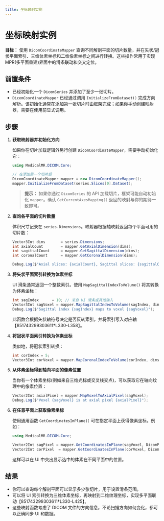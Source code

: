 ```yaml
---
title: 坐标映射实例
---
```


# 坐标映射实例

**目标：** 使用 `DicomCoordinateMapper` 查询不同解剖平面的切片数量，并在矢状/冠状平面索引、三维体素坐标和二维像素坐标之间进行转换。这些操作常用于实现 MPR(多平面重建)界面中的滑条联动和交叉定位。

## 前置条件

- 已经初始化一个 `DicomSeries` 并添加了至少一张切片。
- `DicomCoordinateMapper` 已经通过调用 `InitializeFromDataset()` 完成方向解析。该初始化通常在添加第一张切片时由框架完成；如果你手动创建映射器，需要在使用前显式调用。

## 步骤

1. **获取映射器并初始化方向**

   如果你在切片加载逻辑外另行创建 `DicomCoordinateMapper`，需要手动初始化它：

   ```csharp
   using MedicalMR.DICOM.Core;

   // 在添加第一个切片后
   DicomCoordinateMapper mapper = new DicomCoordinateMapper();
   mapper.InitializeFromDataset(series.Slices[0].Dataset);
   ```

   > **提示：** 如果你通过 `DicomSeries` 的 API 加载切片，框架可能自动初始化 `mapper`。确认 `GetCurrentAxesMapping()` 返回的映射与你的期待一致即可。

2. **查询各平面的切片数量**

   体积尺寸记录在 `series.Dimensions`。映射器根据轴映射返回每个平面可用的切片数：

   ```csharp
   Vector3Int dims       = series.Dimensions;
   int axialCount        = mapper.GetAxialDimension(dims);
   int sagittalCount     = mapper.GetSagittalDimension(dims);
   int coronalCount      = mapper.GetCoronalDimension(dims);

   Debug.Log($"Axial slices: {axialCount}, Sagittal slices: {sagittalCount}, Coronal slices: {coronalCount}");
   ```

3. **将矢状平面索引转换为体素坐标**

   UI 滑条通常返回一个整数索引。使用 `MapSagittalIndexToVolume()` 将其转换为体素坐标：

   ```csharp
   int sagIndex      = 10; // 来自 UI 滑条或其他输入
   Vector3Int sagVoxel = mapper.MapSagittalIndexToVolume(sagIndex, dims);
   Debug.Log($"Sagittal index {sagIndex} maps to voxel {sagVoxel}");
   ```

   此函数会根据矢状轴符号决定是否反转索引，并将索引写入对应轴【851743299303611†L330-L358】。

4. **将冠状平面索引转换为体素坐标**

   类似地，将冠状索引转换：

   ```csharp
   int corIndex = 5;
   Vector3Int corVoxel = mapper.MapCoronalIndexToVolume(corIndex, dims);
   ```

5. **从体素坐标得到轴向平面的像素位置**

   当你有一个体素坐标(例如来自三维光标或交叉线交点)，可以获取它在轴向纹理中的像素位置：

   ```csharp
   Vector2Int axialPixel = mapper.MapVoxelToAxialPixel(sagVoxel);
   Debug.Log($"Voxel {sagVoxel} is at axial pixel {axialPixel}");
   ```

6. **在任意平面上获取像素坐标**

   使用通用函数 `GetCoordinatesInPlane()` 可在指定平面上获得像素坐标。例如：

   ```csharp
   using MedicalMR.DICOM.Core;

   Vector2Int sagPixel = mapper.GetCoordinatesInPlane(sagVoxel, DicomPlane.PlaneType.Sagittal);
   Vector2Int corPixel  = mapper.GetCoordinatesInPlane(corVoxel, DicomPlane.PlaneType.Coronal);
   ```

   这样可以在 UI 中突出显示选中的体素在不同平面中的位置。

## 结果

- 你可以查询每个解剖平面可以显示多少张切片，用于设置滑条范围。
- 可以将 UI 索引转换为三维体素坐标，再映射到二维纹理坐标，实现多平面联动【851743299303611†L330-L425】。
- 这些映射函数考虑了 DICOM 文件的方向信息，不论扫描方向如何变化，都可以正确同步 UI 和数据。

